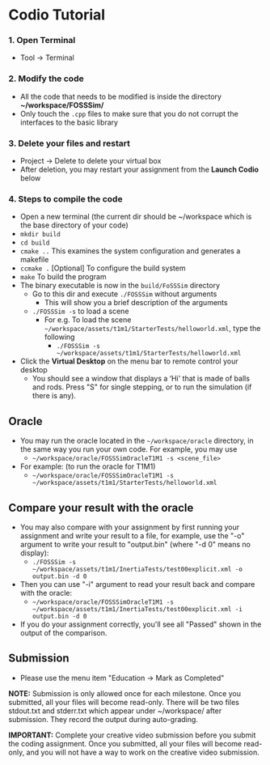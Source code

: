 # Codio Tutorial

### 1. Open Terminal
- Tool -> Terminal

### 2. Modify the code
- All the code that needs to be modified is inside the directory **~/workspace/FOSSSim/**
- Only touch the `.cpp` files to make sure that you do not corrupt the interfaces to the basic library

### 3. Delete your files and restart
- Project -> Delete to delete your virtual box
- After deletion, you may restart your assignment from the **Launch Codio** below

### 4. Steps to compile the code
- Open a new terminal (the current dir should be ~/workspace which is the base directory of your code)
- `mkdir build`
- `cd build`
- `cmake ..` This examines the system configuration and generates a makefile
- `ccmake .` [Optional] To configure the build system
- `make` To build the program
- The binary executable is now in the `build/FoSSSim` directory
    - Go to this dir and execute `./FOSSSim` without arguments
        - This will show you a brief description of the arguments
    - `./FOSSSim -s` to load a scene
        - For e.g. To load the scene `~/workspace/assets/t1m1/StarterTests/helloworld.xml`, type the following
            - `./FOSSSim -s ~/workspace/assets/t1m1/StarterTests/helloworld.xml`
- Click the **Virtual Desktop** on the menu bar to remote control your desktop
    - You should see a window that displays a ‘Hi' that is made of balls and rods. Press "S" for single stepping, or <SpaceBar> to run the simulation (if there is any).

## Oracle
- You may run the oracle located in the `~/workspace/oracle` directory, in the same way you run your own code. For example, you may use
    - `~/workspace/oracle/FOSSSimOracleT1M1 -s <scene_file>`
- For example: (to run the oracle for T1M1)
    - `~/workspace/oracle/FOSSSimOracleT1M1 -s ~/workspace/assets/t1m1/StarterTests/helloworld.xml`


## Compare your result with the oracle
- You may also compare with your assignment by first running your assignment and write your result to a file, for example, use the "-o" argument to write your result to "output.bin" (where "-d 0" means no display):
    - `./FOSSSim -s ~/workspace/assets/t1m1/InertiaTests/test00explicit.xml -o output.bin -d 0`
- Then you can use "-i" argument to read your result back and compare with the oracle:
    - `~/workspace/oracle/FOSSSimOracleT1M1 -s ~/workspace/assets/t1m1/InertiaTests/test00explicit.xml -i output.bin -d 0`
- If you do your assignment correctly, you'll see all "Passed" shown in the output of the comparison. 
    
## Submission
- Please use the menu item "Education -> Mark as Completed"
    
**NOTE:** Submission is only allowed once for each milestone. Once you submitted, all your files will become read-only. There will be two files stdout.txt and stderr.txt which appear under ~/workspace/ after submission. They record the output during auto-grading.

**IMPORTANT:** Complete your creative video submission before you submit the coding assignment. Once you submitted, all your files will become read-only, and you will not have a way to work on the creative video submission.
